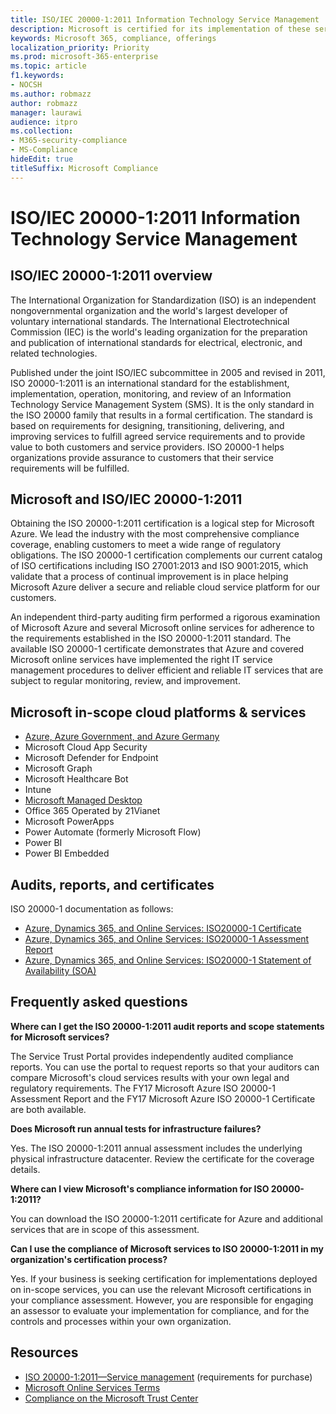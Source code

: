 ```yaml
---
title: ISO/IEC 20000-1:2011 Information Technology Service Management
description: Microsoft is certified for its implementation of these service management standards.
keywords: Microsoft 365, compliance, offerings
localization_priority: Priority
ms.prod: microsoft-365-enterprise
ms.topic: article
f1.keywords:
- NOCSH
ms.author: robmazz
author: robmazz
manager: laurawi
audience: itpro
ms.collection:
- M365-security-compliance
- MS-Compliance
hideEdit: true
titleSuffix: Microsoft Compliance
---
```


# ISO/IEC 20000-1:2011 Information Technology Service Management

## ISO/IEC 20000-1:2011 overview

The International Organization for Standardization (ISO) is an independent nongovernmental organization and the world's largest developer of voluntary international standards. The International Electrotechnical Commission (IEC) is the world's leading organization for the preparation and publication of international standards for electrical, electronic, and related technologies.  
  
Published under the joint ISO/IEC subcommittee in 2005 and revised in 2011, ISO 20000-1:2011 is an international standard for the establishment, implementation, operation, monitoring, and review of an Information Technology Service Management System (SMS). It is the only standard in the ISO 20000 family that results in a formal certification. The standard is based on requirements for designing, transitioning, delivering, and improving services to fulfill agreed service requirements and to provide value to both customers and service providers. ISO 20000-1 helps organizations provide assurance to customers that their service requirements will be fulfilled.

## Microsoft and ISO/IEC 20000-1:2011

Obtaining the ISO 20000-1:2011 certification is a logical step for Microsoft Azure. We lead the industry with the most comprehensive compliance coverage, enabling customers to meet a wide range of regulatory obligations. The ISO 20000-1 certification complements our current catalog of ISO certifications including ISO 27001:2013 and ISO 9001:2015, which validate that a process of continual improvement is in place helping Microsoft Azure deliver a secure and reliable cloud service platform for our customers.  
  
An independent third-party auditing firm performed a rigorous examination of Microsoft Azure and several Microsoft online services for adherence to the requirements established in the ISO 20000-1:2011 standard. The available ISO 20000-1 certificate demonstrates that Azure and covered Microsoft online services have implemented the right IT service management procedures to deliver efficient and reliable IT services that are subject to regular monitoring, review, and improvement.

## Microsoft in-scope cloud platforms & services

- [Azure, Azure Government, and Azure Germany](https://aka.ms/AzureCompliance)
- Microsoft Cloud App Security
- Microsoft Defender for Endpoint
- Microsoft Graph
- Microsoft Healthcare Bot
- Intune
- [Microsoft Managed Desktop](/microsoft-365/managed-desktop/intro/compliance)
- Office 365 Operated by 21Vianet
- Microsoft PowerApps
- Power Automate (formerly Microsoft Flow)
- Power BI
- Power BI Embedded

## Audits, reports, and certificates

ISO 20000-1 documentation as follows:

- [Azure, Dynamics 365, and Online Services: ISO20000-1 Certificate](https://aka.ms/azureiso200001cert)
- [Azure, Dynamics 365, and Online Services: ISO20000-1 Assessment Report](https://aka.ms/azureiso200001report)
- [Azure, Dynamics 365, and Online Services: ISO20000-1 Statement of Availability (SOA)](https://aka.ms/azureiso200001soa)

## Frequently asked questions

**Where can I get the ISO 20000-1:2011 audit reports and scope statements for Microsoft services?**

The Service Trust Portal provides independently audited compliance reports. You can use the portal to request reports so that your auditors can compare Microsoft's cloud services results with your own legal and regulatory requirements. The FY17 Microsoft Azure ISO 20000-1 Assessment Report and the FY17 Microsoft Azure ISO 20000-1 Certificate are both available.

**Does Microsoft run annual tests for infrastructure failures?**

Yes. The ISO 20000-1:2011 annual assessment includes the underlying physical infrastructure datacenter. Review the certificate for the coverage details.

**Where can I view Microsoft's compliance information for ISO 20000-1:2011?**

You can download the ISO 20000-1:2011 certificate for Azure and additional services that are in scope of this assessment.

**Can I use the compliance of Microsoft services to ISO 20000-1:2011 in my organization's certification process?**

Yes. If your business is seeking certification for implementations deployed on in-scope services, you can use the relevant Microsoft certifications in your compliance assessment. However, you are responsible for engaging an assessor to evaluate your implementation for compliance, and for the controls and processes within your own organization.

## Resources

- [ISO 20000-1:2011—Service management](https://www.iso.org/standard/51986.html) (requirements for purchase)
- [Microsoft Online Services Terms](https://aka.ms/Online-Services-Terms)
- [Compliance on the Microsoft Trust Center](https://www.microsoft.com/trust-center/compliance/compliance-overview)
